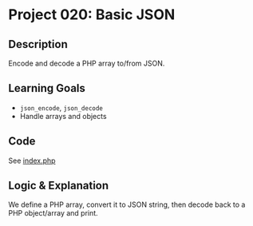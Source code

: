 # Project 020: Basic JSON

## Description
Encode and decode a PHP array to/from JSON.

## Learning Goals
- `json_encode`, `json_decode`
- Handle arrays and objects

## Code
See [index.php](index.php)

## Logic & Explanation
We define a PHP array, convert it to JSON string, then decode back to a PHP object/array and print.
